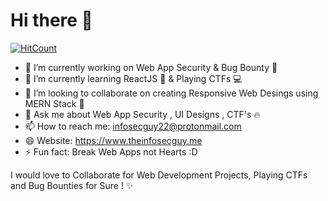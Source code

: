 # Hi there 👋

[![HitCount](http://hits.dwyl.com/theinfosecguy/theinfosecguy.svg)](http://hits.dwyl.com/theinfosecguy/theinfosecguy)


- 🔭 I’m currently working on Web App Security & Bug Bounty 🌟
- 🌱 I’m currently learning ReactJS 🔵 & Playing CTFs 💻
- 👯 I’m looking to collaborate on creating Responsive Web Desings using MERN Stack 📝
- 💬 Ask me about Web App Security , UI Designs , CTF's 🔥 
- 📫 How to reach me: infosecguy22@protonmail.com
- 😄 Website: https://www.theinfosecguy.me
- ⚡ Fun fact: Break Web Apps not Hearts :D

I would love to Collaborate for Web Development Projects, Playing CTFs and Bug Bounties for Sure ! ✨ 

